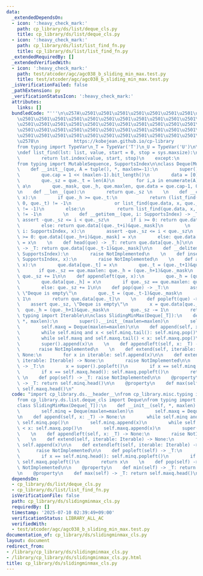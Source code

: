 ```yaml
---
data:
  _extendedDependsOn:
  - icon: ':heavy_check_mark:'
    path: cp_library/ds/list/deque_cls.py
    title: cp_library/ds/list/deque_cls.py
  - icon: ':heavy_check_mark:'
    path: cp_library/ds/list/list_find_fn.py
    title: cp_library/ds/list/list_find_fn.py
  _extendedRequiredBy: []
  _extendedVerifiedWith:
  - icon: ':heavy_check_mark:'
    path: test/atcoder/agc/agc038_b_sliding_min_max.test.py
    title: test/atcoder/agc/agc038_b_sliding_min_max.test.py
  _isVerificationFailed: false
  _pathExtension: py
  _verificationStatusIcon: ':heavy_check_mark:'
  attributes:
    links: []
  bundledCode: "'''\n\u257A\u2501\u2501\u2501\u2501\u2501\u2501\u2501\u2501\u2501\u2501\
    \u2501\u2501\u2501\u2501\u2501\u2501\u2501\u2501\u2501\u2501\u2501\u2501\u2501\
    \u2501\u2501\u2501\u2501\u2501\u2501\u2501\u2501\u2501\u2501\u2501\u2501\u2501\
    \u2501\u2501\u2501\u2501\u2501\u2501\u2501\u2501\u2501\u2501\u2501\u2501\u2501\
    \u2501\u2501\u2501\u2501\u2501\u2501\u2501\u2501\u2501\u2501\u2501\u2501\u2501\
    \u2578\n             https://kobejean.github.io/cp-library               \n'''\n\
    from typing import TypeVar\n_T = TypeVar('T')\n_U = TypeVar('U')\n\nimport sys\n\
    \ndef list_find(lst: list, value, start = 0, stop = sys.maxsize):\n    try:\n\
    \        return lst.index(value, start, stop)\n    except:\n        return -1\n\
    from typing import MutableSequence, SupportsIndex\n\nclass Deque(MutableSequence[_T]):\n\
    \    def __init__(que, A = tuple(), *, maxlen=-1):\n        super().__init__()\n\
    \        que.cap = 1 << (maxlen-1).bit_length()\n        data = [0]*que.cap\n\
    \        que._sz = que._t = len(A)\n        for i,a in enumerate(A): data[i] =\
    \ a\n        que._mask, que._h, que.maxlen, que.data = que.cap-1, 0, maxlen, data\n\
    \n    def __len__(que):\n        return que._sz \n    \n    def __contains__(que,\
    \ x):\n        if que._h >= que._t:\n            return (list_find(que.data, x,\
    \ 0, que._t) != -1\n                or list_find(que.data, x, que._h, que.cap)\
    \ != -1)\n        else:\n            return list_find(que.data, x, que._h, que._t)\
    \ != -1\n        \n    def __getitem__(que, i: SupportsIndex) -> _T:\n       \
    \ assert -que._sz <= i < que._sz\n        if i >= 0: return que.data[(que._h+i)&que._mask]\n\
    \        else: return que.data[(que._t+i)&que._mask]\n        \n    def __setitem__(que,\
    \ i: SupportsIndex, x):\n        assert -que._sz <= i < que._sz\n        if i\
    \ >= 0: que.data[(que._h+i)&que._mask] = x\n        else: que.data[(que._t+i)&que._mask]\
    \ = x\n    \n    def head(que) -> _T: return que.data[que._h]\n\n    def tail(que)\
    \ -> _T: return que.data[(que._t-1)&que._mask]\n\n    def __delitem__(que, i:\
    \ SupportsIndex):\n        raise NotImplemented\n    \n    def insert(que, i:\
    \ SupportsIndex, x):\n        raise NotImplemented\n    \n    def append(que,\
    \ x):\n        que.data[que._t] = x\n        que._t = (que._t+1)&que._mask\n \
    \       if que._sz == que.maxlen: que._h = (que._h+1)&que._mask\n        else:\
    \ que._sz += 1\n\n    def appendleft(que, x):\n        que._h = (que._h-1)&que._mask\n\
    \        que.data[que._h] = x\n        if que._sz == que.maxlen: que._t = que._h\n\
    \        else: que._sz += 1\n\n    def pop(que) -> _T:\n        assert que._sz,\
    \ \"Deque is empty\"\n        que._t = (que._t-1)&que._mask\n        que._sz -=\
    \ 1\n        return que.data[que._t]\n    \n    def popleft(que) -> _T:\n    \
    \    assert que._sz, \"Deque is empty\"\n        x = que.data[que._h]\n      \
    \  que._h = (que._h+1)&que._mask\n        que._sz -= 1\n        return x\nfrom\
    \ typing import Iterable\n\nclass SlidingMinMax(Deque[_T]):\n    def __init__(self,\
    \ *, maxlen):\n        super().__init__(maxlen=maxlen)\n        self.minq = Deque(maxlen=maxlen)\n\
    \        self.maxq = Deque(maxlen=maxlen)\n\n    def append(self, x: _T) -> None:\n\
    \        while self.minq and x < self.minq.tail(): self.minq.pop()\n        self.minq.append(x)\n\
    \        while self.maxq and self.maxq.tail() < x: self.maxq.pop()\n        self.maxq.append(x)\n\
    \        super().append(x)\n    \n    def appendleft(self, x: _T) -> None:\n \
    \       raise NotImplemented\n    \n    def extend(self, iterable: Iterable) ->\
    \ None:\n        for x in iterable: self.append(x)\n\n    def extendleft(self,\
    \ iterable: Iterable) -> None:\n        raise NotImplemented\n\n    def popleft(self)\
    \ -> _T:\n        x = super().popleft()\n        if x == self.minq.head(): self.minq.popleft()\n\
    \        if x == self.maxq.head(): self.maxq.popleft()\n        return x\n   \
    \ \n    def pop(self) -> _T: raise NotImplemented\n\n    @property\n    def min(self)\
    \ -> _T: return self.minq.head()\n\n    @property\n    def max(self) -> _T: return\
    \ self.maxq.head()\n"
  code: "import cp_library.ds.__header__\nfrom cp_library.misc.typing import _T\n\
    from cp_library.ds.list.deque_cls import Deque\nfrom typing import Iterable\n\n\
    class SlidingMinMax(Deque[_T]):\n    def __init__(self, *, maxlen):\n        super().__init__(maxlen=maxlen)\n\
    \        self.minq = Deque(maxlen=maxlen)\n        self.maxq = Deque(maxlen=maxlen)\n\
    \n    def append(self, x: _T) -> None:\n        while self.minq and x < self.minq.tail():\
    \ self.minq.pop()\n        self.minq.append(x)\n        while self.maxq and self.maxq.tail()\
    \ < x: self.maxq.pop()\n        self.maxq.append(x)\n        super().append(x)\n\
    \    \n    def appendleft(self, x: _T) -> None:\n        raise NotImplemented\n\
    \    \n    def extend(self, iterable: Iterable) -> None:\n        for x in iterable:\
    \ self.append(x)\n\n    def extendleft(self, iterable: Iterable) -> None:\n  \
    \      raise NotImplemented\n\n    def popleft(self) -> _T:\n        x = super().popleft()\n\
    \        if x == self.minq.head(): self.minq.popleft()\n        if x == self.maxq.head():\
    \ self.maxq.popleft()\n        return x\n    \n    def pop(self) -> _T: raise\
    \ NotImplemented\n\n    @property\n    def min(self) -> _T: return self.minq.head()\n\
    \n    @property\n    def max(self) -> _T: return self.maxq.head()\n"
  dependsOn:
  - cp_library/ds/list/deque_cls.py
  - cp_library/ds/list/list_find_fn.py
  isVerificationFile: false
  path: cp_library/ds/slidingminmax_cls.py
  requiredBy: []
  timestamp: '2025-07-10 02:39:49+09:00'
  verificationStatus: LIBRARY_ALL_AC
  verifiedWith:
  - test/atcoder/agc/agc038_b_sliding_min_max.test.py
documentation_of: cp_library/ds/slidingminmax_cls.py
layout: document
redirect_from:
- /library/cp_library/ds/slidingminmax_cls.py
- /library/cp_library/ds/slidingminmax_cls.py.html
title: cp_library/ds/slidingminmax_cls.py
---
```

